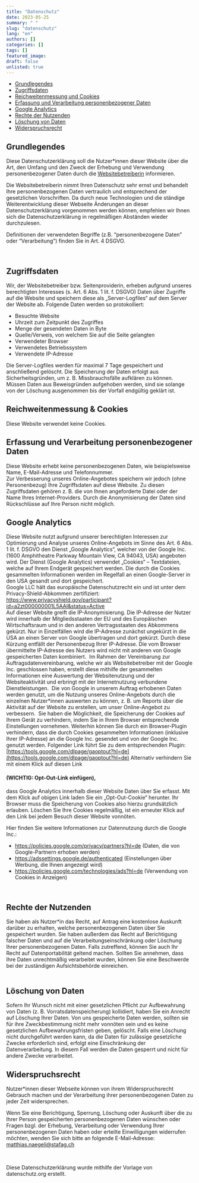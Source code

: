 ```yaml
---
title: "Datenschutz"
date: 2023-05-25
summary: " "
slug: "datenschutz"
lang: "en"
authors: []
categories: []
tags: []
featured_image: 
draft: false
unlisted: true
---
```


- [Grundlegendes](#grundlegendes)  
- [Zugriffsdaten](#zugriffsdaten)  
- [Reichweitenmessung und Cookies](#reichweitenmessung--cookies)
- [Erfassung und Verarbeitung personenbezogener Daten](#erfassung-und-verarbeitung-personenbezogener-daten)  
- [Google Analytics](#google-analytics)
- [Rechte der Nutzenden](#rechte-des-nutzers)
- [Löschung von Daten](#löschung-von-daten)
- [Widerspruchsrecht](#widerspruchsrecht)


## Grundlegendes

Diese Datenschutzerklärung soll die Nutzer*innen dieser Website über die Art, den Umfang und
den Zweck der Erhebung und Verwendung personenbezogener Daten durch die
[Websitebetreiberin](/website-upn/impressum/) informieren.

Die Websitebetreiberin nimmt Ihren Datenschutz sehr ernst und behandelt Ihre
personenbezogenen Daten vertraulich und entsprechend der gesetzlichen Vorschriften. Da
durch neue Technologien und die ständige Weiterentwicklung dieser Webseite Änderungen
an dieser Datenschutzerklärung vorgenommen werden können, empfehlen wir Ihnen sich die
Datenschutzerklärung in regelmäßigen Abständen wieder durchzulesen.

Definitionen der verwendeten Begriffe (z.B. “personenbezogene Daten” oder “Verarbeitung”)
finden Sie in Art. 4 DSGVO.

<br>  

## Zugriffsdaten  
Wir, der Websitebetreiber bzw. Seitenproviderin, erheben aufgrund unseres berechtigten Interesses (s. Art. 6 Abs. 1 lit. f. DSGVO) Daten über Zugriffe auf die Website und speichern diese als „Server-Logfiles“ auf dem Server der Website ab. Folgende Daten werden so protokolliert:  
- Besuchte Website 
- Uhrzeit zum Zeitpunkt des Zugriffes 
- Menge der gesendeten Daten in Byte 
- Quelle/Verweis, von welchem Sie auf die Seite gelangten 
- Verwendeter Browser 
- Verwendetes Betriebssystem 
- Verwendete IP-Adresse 

Die Server-Logfiles werden für maximal 7 Tage gespeichert und anschließend gelöscht. Die Speicherung der Daten erfolgt aus Sicherheitsgründen, um z. B. Missbrauchsfälle aufklären zu können. Müssen Daten aus Beweisgründen aufgehoben werden, sind sie solange von der Löschung ausgenommen bis der Vorfall endgültig geklärt ist.

## Reichweitenmessung & Cookies  
Diese Website verwendet keine Cookies.  

## Erfassung und Verarbeitung personenbezogener Daten 
Diese Website erhebt keine personenbezogenen Daten, wie beispielsweise Name, E-Mail-Adresse und Telefonnummer.  
Zur Verbesserung unseres Online-Angebotes speichern wir jedoch (ohne Personenbezug) Ihre Zugriffsdaten auf diese Website. Zu diesen Zugriffsdaten gehören z. B. die von Ihnen angeforderte Datei oder der Name Ihres Internet-Providers. Durch die Anonymisierung der Daten sind Rückschlüsse auf Ihre Person nicht möglich.  

## Google Analytics  
Diese Website nutzt aufgrund unserer berechtigten Interessen zur Optimierung und Analyse unseres Online-Angebots im Sinne des Art. 6 Abs. 1 lit. f. DSGVO den Dienst „Google Analytics“, welcher von der Google Inc. (1600 Amphitheatre Parkway Mountain View, CA 94043, USA) angeboten wird. Der Dienst (Google Analytics) verwendet „Cookies“ – Textdateien, welche auf Ihrem Endgerät gespeichert werden. Die durch die Cookies gesammelten Informationen werden im Regelfall an einen Google-Server in den USA gesandt und dort gespeichert.  
Google LLC hält das europäische Datenschutzrecht ein und ist unter dem Privacy-Shield-Abkommen zertifiziert: https://www.privacyshield.gov/participant?id=a2zt000000001L5AAI&status=Active  
Auf dieser Website greift die IP-Anonymisierung. Die IP-Adresse der Nutzer wird innerhalb der Mitgliedsstaaten der EU und des Europäischen Wirtschaftsraum und in den anderen Vertragsstaaten des Abkommens gekürzt. Nur in Einzelfällen wird die IP-Adresse zunächst ungekürzt in die USA an einen Server von Google übertragen und dort gekürzt. Durch diese Kürzung entfällt der Personenbezug Ihrer IP-Adresse. Die vom Browser übermittelte IP-Adresse des Nutzers wird nicht mit anderen von Google gespeicherten Daten kombiniert. 
Im Rahmen der Vereinbarung zur Auftragsdatenvereinbarung, welche wir als Websitebetreiber mit der Google Inc. geschlossen haben, erstellt diese mithilfe der gesammelten Informationen eine Auswertung der Websitenutzung und der Websiteaktivität und erbringt mit der Internetnutzung verbundene Dienstleistungen. 
Die von Google in unserem Auftrag erhobenen Daten werden genutzt, um die Nutzung unseres Online-Angebots durch die einzelnen Nutzer*innen auswerten zu können, z. B. um Reports über die Aktivität auf der Website zu erstellen, um unser Online-Angebot zu verbessern. 
Sie haben die Möglichkeit, die Speicherung der Cookies auf Ihrem Gerät zu verhindern, indem Sie in Ihrem Browser entsprechende Einstellungen vornehmen.
Weiterhin können Sie durch ein Browser-Plugin verhindern, dass die durch Cookies gesammelten Informationen (inklusive Ihrer IP-Adresse) an die Google Inc. gesendet und von der Google Inc. genutzt werden. Folgender Link führt Sie zu dem entsprechenden Plugin: [https://tools.google.com/dlpage/gaoptout?hl=de](https://tools.google.com/dlpage/gaoptout?hl=de)
Alternativ verhindern Sie mit einem Klick auf diesen Link  
#### (WICHTIG: Opt-Out-Link einfügen), 
dass Google Analytics innerhalb dieser Website Daten über Sie erfasst. Mit dem Klick auf obigen Link laden Sie ein „Opt-Out-Cookie“ herunter. Ihr Browser muss die Speicherung von Cookies also hierzu grundsätzlich erlauben. Löschen Sie Ihre Cookies regelmäßig, ist ein erneuter Klick auf den Link bei jedem Besuch dieser Website vonnöten.

Hier finden Sie weitere Informationen zur Datennutzung durch die Google Inc.: 
- https://policies.google.com/privacy/partners?hl=de (Daten, die von Google-Partnern erhoben werden) 
- https://adssettings.google.de/authenticated (Einstellungen über Werbung, die Ihnen angezeigt wird) 
- https://policies.google.com/technologies/ads?hl=de (Verwendung von Cookies in Anzeigen)  

<br>

## Rechte der Nutzenden  
Sie haben als Nutzer*in das Recht, auf Antrag eine kostenlose Auskunft darüber zu erhalten, welche personenbezogenen Daten über Sie gespeichert wurden. Sie haben außerdem das Recht auf Berichtigung falscher Daten und auf die Verarbeitungseinschränkung oder Löschung Ihrer personenbezogenen Daten. Falls zutreffend, können Sie auch Ihr Recht auf Datenportabilität geltend machen. Sollten Sie annehmen, dass Ihre Daten unrechtmäßig verarbeitet wurden, können Sie eine Beschwerde bei der zuständigen Aufsichtsbehörde einreichen.  
 
## Löschung von Daten  
Sofern Ihr Wunsch nicht mit einer gesetzlichen Pflicht zur Aufbewahrung von Daten (z. B. Vorratsdatenspeicherung) kollidiert, haben Sie ein Anrecht auf Löschung Ihrer Daten. Von uns gespeicherte Daten werden, sollten sie für ihre Zweckbestimmung nicht mehr vonnöten sein und es keine gesetzlichen Aufbewahrungsfristen geben, gelöscht. Falls eine Löschung nicht durchgeführt werden kann, da die Daten für zulässige gesetzliche Zwecke erforderlich sind, erfolgt eine Einschränkung der Datenverarbeitung. In diesem Fall werden die Daten gesperrt und nicht für andere Zwecke verarbeitet.  

## Widerspruchsrecht
Nutzer*innen dieser Webseite können von ihrem Widerspruchsrecht Gebrauch machen und der Verarbeitung ihrer personenbezogenen Daten zu jeder Zeit widersprechen.  

Wenn Sie eine Berichtigung, Sperrung, Löschung oder Auskunft über die zu Ihrer Person gespeicherten personenbezogenen Daten wünschen oder Fragen bzgl. der Erhebung, Verarbeitung oder Verwendung Ihrer personenbezogenen Daten haben oder erteilte Einwilligungen widerrufen möchten, wenden Sie sich bitte an folgende E-Mail-Adresse: [matthias.naegeli@stafag.ch](mailto:matthias.naegeli@stafag.ch)  

<br>  

Diese Datenschutzerklärung wurde mithilfe der Vorlage von datenschutz.org erstellt.